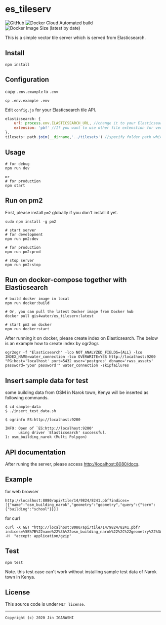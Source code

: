 # es_tileserv
![GitHub](https://img.shields.io/github/license/watergis/es_tileserv)
![Docker Cloud Automated build](https://img.shields.io/docker/cloud/automated/gis4water/es_tileserv)
![Docker Image Size (latest by date)](https://img.shields.io/docker/image-size/gis4water/es_tileserv)

This is a simple vector tile server which is served from Elasticsearch.

## Install

```
npm install
```

## Configuration
copy `.env.example` to `.env`
```
cp .env.example .env
```

Edit `config.js` for your Elasticsearch tile API.

```js
elasticsearch: {
    url: process.env.ELASTICSEARCH_URL, //change it to your Elasticsearch URL
    extension: 'pbf' //If you want to use other file extenstion for vector tiles except 'pbf', please speficy here.
},
tilesets: path.join(__dirname,'../tilesets') //specify folder path which stores your mbtiles.
```

## Usage

```
# for debug
npm run dev

or
# for production
npm start
```

## Run on pm2
First, please install `pm2` globally if you don't install it yet.
```
sudo npm install -g pm2
```

```
# start server
# for development
npm run pm2:dev

# for production
npm run pm2:prod

# stop server
npm run pm2:stop
```

## Run on docker-compose together with Elasticsearch

```
# build docker image in local
npm run docker:build

# Or, you can pull the latest Docker image from Docker hub
docker pull gis4water/es_tileserv:latest

# start pm2 on docker
npm run docker:start
```

After running it on docker, please create index on Elasticsearch. The below is an example how to create index by ogr2ogr.

```
ogr2ogr -f "Elasticsearch" -lco NOT_ANALYZED_FIELDS={ALL} -lco INDEX_NAME=water_connection -lco OVERWRITE=YES http://localhost:9200 "PG:host='localhost' port=5432 user='postgres' dbname='rwss_assets' password='your password'" water_connection -skipfailures
```

## Insert sample data for test
some building data from OSM in Narok town, Kenya will be inserted as following commands.

```
$ cd sample-data
$ ./insert_test_data.sh

$ ogrinfo ES:http://localhost:9200

INFO: Open of `ES:http://localhost:9200'
      using driver `Elasticsearch' successful.
1: osm_building_narok (Multi Polygon)
```

## API documentation

After runing the server, please access [http://localhost:8080/docs](http://localhost:8080/docs).

## Example
for web browser
```
http://localhost:8080/api/tile/14/9824/8241.pbf?indices=[{"name":"osm_building_narok","geometry":"geometry","query":{"term":{"building":"school"}}}]
```

for curl
```
curl -X GET "http://localhost:8080/api/tile/14/9824/8241.pbf?indices=%5B%7B%22name%22%3A%22osm_building_narok%22%2C%22geometry%22%3A%22geometry%22%2C%22query%22%3A%7B%22term%22%3A%7B%22building%22%3A%22school%22%7D%7D%7D%5D" -H  "accept: application/gzip"
```

## Test

```
npm test
```

Note. this test case can't work without installing sample test data of Narok town in Kenya.

## License

This source code is under `MIT license`.

---
`Copyright (c) 2020 Jin IGARASHI`
